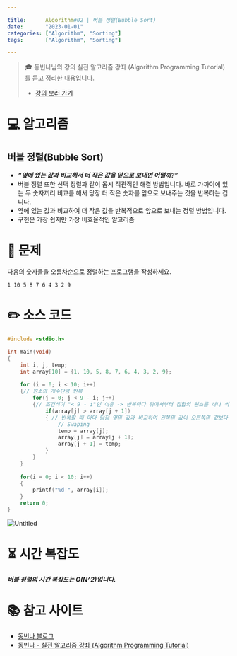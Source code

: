 ```yaml
---

title:      Algorithm#02 | 버블 정렬(Bubble Sort)
date:       "2023-01-01"
categories: ["Algorithm", "Sorting"]
tags:       ["Algorithm", "Sorting"]

---
```


> 🎓 동빈나님의 강의 실전 알고리즘 강좌 (Algorithm Programming Tutorial)를 듣고 정리한 내용입니다.
> 
> - [강의 보러 가기](https://www.youtube.com/playlist?list=PLRx0vPvlEmdDHxCvAQS1_6XV4deOwfVrz)

# 💻 알고리즘

## 버블 정렬(Bubble Sort)

- ***“옆에 있는 값과 비교해서 더 작은 값을 앞으로 보내면 어떨까?”***
- 버블 정렬 또한 선택 정렬과 같이 몹시 직관적인 해결 방법입니다. 바로 가까이에 있는 두 숫자끼리 비교를 해서 당장 더 작은 숫자를 앞으로 보내주는 것을 반복하는 겁니다.
- 옆에 있는 값과 비교하여 더 작은 값을 반복적으로 앞으로 보내는 정렬 방법입니다.
- 구현은 가장 쉽지만 가장 비효율적인 알고리즘

# 📝 문제

다음의 숫자들을 오름차순으로 정렬하는 프로그램을 작성하세요.

```
1 10 5 8 7 6 4 3 2 9
```

# ✏️ 소스 코드

```cpp
#include <stdio.h>

int main(void)
{
	int i, j, temp;
	int array[10] = {1, 10, 5, 8, 7, 6, 4, 3, 2, 9};
	
	for (i = 0; i < 10; i++)
	{// 원소의 개수만큼 반복
		for(j = 0; j < 9 - i; j++)
		{// 조건식이 "< 9 - i"인 이유 -> 반복마다 뒤에서부터 집합의 원소를 하나 씩 지우기 때문 
			if(array[j] > array[j + 1])
			{ // 반복할 때 마다 당장 옆의 값과 비교하여 왼쪽의 값이 오른쪽의 값보다 크다면 
				// Swaping
				temp = array[j];
				array[j] = array[j + 1];
				array[j + 1] = temp;
			}
		}
	}
	
	for(i = 0; i < 10; i++)
	{
		printf("%d ", array[i]);
	}
	return 0;
}
```

![Untitled](https://user-images.githubusercontent.com/85896566/210163769-f0f3efbc-a32b-43c6-81c9-6ee351251493.png)

# ⏳ 시간 복잡도

***버블 정렬의 시간 복잡도는 O(N^2)입니다.***

# 📚 참고 사이트

- [동빈나 블로그](https://blog.naver.com/ndb796/221226800661)
- [동빈나 - 실전 알고리즘 강좌 (Algorithm Programming Tutorial)](https://youtu.be/8ZiSzteFRYc)